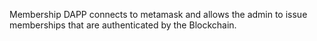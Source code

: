 Membership DAPP connects to  metamask and allows the admin to issue memberships that are authenticated by the Blockchain. 
